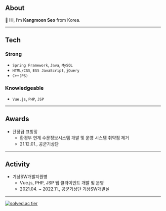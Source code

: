 ## About
👋 Hi, I’m **Kangmoon Seo** from Korea. 

---
## Tech
### Strong
- `Spring Framework`, `Java`, `MySQL`
- `HTML/CSS`, `ES5 JavaScript`, `jQuery`
- `C++(PS)`
  
### Knowledgeable
- `Vue.js`, `PHP`, `JSP`

---
## Awards
- 단장급 표창장 
  - 환경부 연계 수문정보시스템 개발 및 운영 시스템 취약점 제거
  - 21.12.01., 공군기상단

---
## Activity
- 기상SW개발지원병
  - Vue.js, PHP, JSP 웹 클라이언트 개발 및 운영
  - 2021.04. ~ 2022.11., 공군기상단 기상SW개발실
  
--- 
[![solved.ac tier](http://mazassumnida.wtf/api/mini/generate_badge?boj=70002467)](https://solved.ac/70002467)

